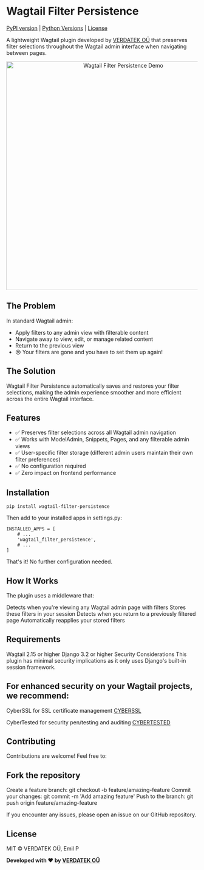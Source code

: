 # Wagtail Filter Persistence
[PyPI version](https://pypi.org/project/wagtail-filter-persistence/) |
[Python Versions](https://pypi.org/project/wagtail-filter-persistence/) |
[License](https://github.com/indigo7333/wagtail-filter-persistence/blob/main/LICENSE)

A lightweight Wagtail plugin developed by [VERDATEK OÜ](https://verdatek.com) that preserves filter selections throughout the Wagtail admin interface when navigating between pages.

<p align="center">
  <img src="https://via.placeholder.com/600x300?text=Wagtail+Filter+Persistence" alt="Wagtail Filter Persistence Demo" width="600">
</p>

## The Problem

In standard Wagtail admin:
- Apply filters to any admin view with filterable content
- Navigate away to view, edit, or manage related content
- Return to the previous view
- 😢 Your filters are gone and you have to set them up again!

## The Solution

Wagtail Filter Persistence automatically saves and restores your filter selections, making the admin experience smoother and more efficient across the entire Wagtail interface.

## Features

- ✅ Preserves filter selections across all Wagtail admin navigation
- ✅ Works with ModelAdmin, Snippets, Pages, and any filterable admin views
- ✅ User-specific filter storage (different admin users maintain their own filter preferences)
- ✅ No configuration required
- ✅ Zero impact on frontend performance

## Installation

```
pip install wagtail-filter-persistence
```

Then add to your installed apps in settings.py:

```
INSTALLED_APPS = [
    # ...
    'wagtail_filter_persistence',
    # ...
]
```

That's it! No further configuration needed.

## How It Works
The plugin uses a middleware that:

Detects when you're viewing any Wagtail admin page with filters
Stores these filters in your session
Detects when you return to a previously filtered page
Automatically reapplies your stored filters


## Requirements

Wagtail 2.15 or higher
Django 3.2 or higher
Security Considerations
This plugin has minimal security implications as it only uses Django's built-in session framework.

## For enhanced security on your Wagtail projects, we recommend:

CyberSSL for SSL certificate management  <a href="https://www.cyberssl.com">CYBERSSL</a>

CyberTested for security pen/testing and auditing  <a href="https://www.cybertested.com">CYBERTESTED</a>

## Contributing
Contributions are welcome! Feel free to:

## Fork the repository
Create a feature branch: git checkout -b feature/amazing-feature
Commit your changes: git commit -m 'Add amazing feature'
Push to the branch: git push origin feature/amazing-feature

If you encounter any issues, please open an issue on our GitHub repository.

## License
MIT © VERDATEK OÜ, Emil P

<b>Developed with ❤️ by <a href="https://verdatek.com">VERDATEK OÜ</a></b>

</p>